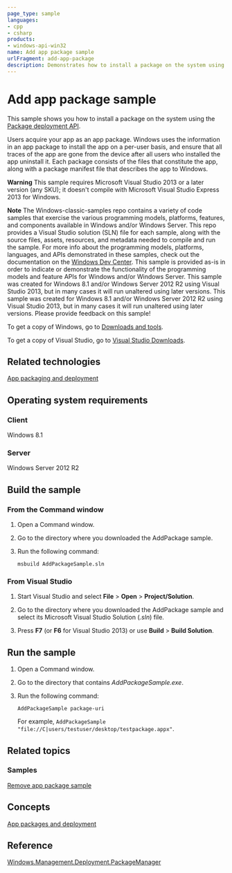 ```yaml
---
page_type: sample
languages:
- cpp
- csharp
products:
- windows-api-win32
name: Add app package sample
urlFragment: add-app-package
description: Demonstrates how to install a package on the system using the Package deployment API.
---
```


# Add app package sample

This sample shows you how to install a package on the system using the [Package deployment API](http://msdn.microsoft.com/en-us/library/windows/desktop/hh994436).

Users acquire your app as an app package. Windows uses the information in an app package to install the app on a per-user basis, and ensure that all traces of the app are gone from the device after all users who installed the app uninstall it. Each package consists of the files that constitute the app, along with a package manifest file that describes the app to Windows.

**Warning**  This sample requires Microsoft Visual Studio 2013 or a later version (any SKU); it doesn't compile with Microsoft Visual Studio Express 2013 for Windows.

**Note**  The Windows-classic-samples repo contains a variety of code samples that exercise the various programming models, platforms, features, and components available in Windows and/or Windows Server. This repo provides a Visual Studio solution (SLN) file for each sample, along with the source files, assets, resources, and metadata needed to compile and run the sample. For more info about the programming models, platforms, languages, and APIs demonstrated in these samples, check out the documentation on the [Windows Dev Center](https://dev.windows.com). This sample is provided as-is in order to indicate or demonstrate the functionality of the programming models and feature APIs for Windows and/or Windows Server. This sample was created for Windows 8.1 and/or Windows Server 2012 R2 using Visual Studio 2013, but in many cases it will run unaltered using later versions. This sample was created for Windows 8.1 and/or Windows Server 2012 R2 using Visual Studio 2013, but in many cases it will run unaltered using later versions. Please provide feedback on this sample!

To get a copy of Windows, go to [Downloads and tools](http://go.microsoft.com/fwlink/p/?linkid=301696).

To get a copy of Visual Studio, go to [Visual Studio Downloads](http://go.microsoft.com/fwlink/p/?linkid=301697).

## Related technologies

[App packaging and deployment](http://msdn.microsoft.com/en-us/library/windows/desktop/hh446593)

## Operating system requirements

### Client

Windows 8.1

### Server

Windows Server 2012 R2

## Build the sample

### From the Command window

1.  Open a Command window.

2.  Go to the directory where you downloaded the AddPackage sample.

3.  Run the following command:

    ```msbuild AddPackageSample.sln```

### From Visual Studio

1.  Start Visual Studio and select **File** \> **Open** \> **Project/Solution**.

2.  Go to the directory where you downloaded the AddPackage sample and select its Microsoft Visual Studio Solution (*.sln*) file.

3.  Press **F7** (or **F6** for Visual Studio 2013) or use **Build** \> **Build Solution**.

## Run the sample

1.  Open a Command window.

2.  Go to the directory that contains *AddPackageSample.exe*.

3.  Run the following command:

    ```AddPackageSample package-uri```

    For example, ```AddPackageSample "file://C|users/testuser/desktop/testpackage.appx"```.

## Related topics

### Samples

[Remove app package sample](http://go.microsoft.com/fwlink/p/?linkid=236972)

## Concepts

[App packages and deployment](http://msdn.microsoft.com/en-us/library/windows/desktop/hh464929)

## Reference

[Windows.Management.Deployment.PackageManager](http://msdn.microsoft.com/en-us/library/windows/desktop/br240960)

